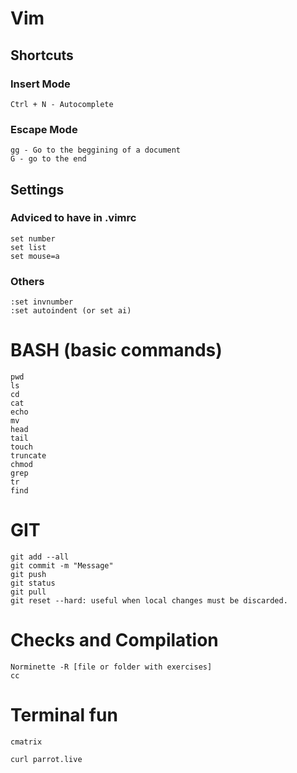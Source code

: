 # Vim 

## Shortcuts

### Insert Mode

```
Ctrl + N - Autocomplete

```
### Escape Mode

```
gg - Go to the beggining of a document
G - go to the end

```
## Settings

### Adviced to have in .vimrc

```
set number
set list
set mouse=a

```

### Others

```
:set invnumber
:set autoindent (or set ai)

```
# BASH (basic commands)

```
pwd
ls
cd
cat
echo
mv
head
tail
touch
truncate
chmod
grep
tr
find
```

# GIT
```
git add --all
git commit -m "Message"
git push
git status
git pull
git reset --hard: useful when local changes must be discarded.
```

# Checks and Compilation

```
Norminette -R [file or folder with exercises]
cc 
```











# Terminal fun

```
cmatrix

curl parrot.live
```
